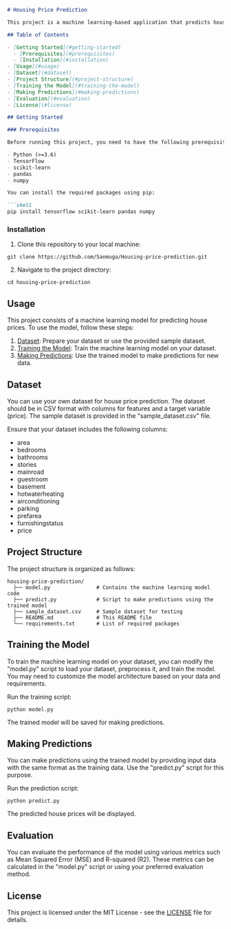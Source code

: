 ```markdown
# Housing Price Prediction

This project is a machine learning-based application that predicts house prices based on various features such as area, number of bedrooms, bathrooms, and more. The prediction model is built using TensorFlow and scikit-learn.

## Table of Contents

- [Getting Started](#getting-started)
  - [Prerequisites](#prerequisites)
  - [Installation](#installation)
- [Usage](#usage)
- [Dataset](#dataset)
- [Project Structure](#project-structure)
- [Training the Model](#training-the-model)
- [Making Predictions](#making-predictions)
- [Evaluation](#evaluation)
- [License](#license)

## Getting Started

### Prerequisites

Before running this project, you need to have the following prerequisites installed:

- Python (>=3.6)
- TensorFlow
- scikit-learn
- pandas
- numpy

You can install the required packages using pip:

```shell
pip install tensorflow scikit-learn pandas numpy
```

### Installation

1. Clone this repository to your local machine:

```shell
git clone https://github.com/Sanmuga/Housing-price-prediction.git
```

2. Navigate to the project directory:

```shell
cd housing-price-prediction
```

## Usage

This project consists of a machine learning model for predicting house prices. To use the model, follow these steps:

1. [Dataset](#dataset): Prepare your dataset or use the provided sample dataset.
2. [Training the Model](#training-the-model): Train the machine learning model on your dataset.
3. [Making Predictions](#making-predictions): Use the trained model to make predictions for new data.

## Dataset

You can use your own dataset for house price prediction. The dataset should be in CSV format with columns for features and a target variable (price). The sample dataset is provided in the "sample_dataset.csv" file.

Ensure that your dataset includes the following columns:
- area
- bedrooms
- bathrooms
- stories
- mainroad
- guestroom
- basement
- hotwaterheating
- airconditioning
- parking
- prefarea
- furnishingstatus
- price

## Project Structure

The project structure is organized as follows:

```
housing-price-prediction/
  ├── model.py               # Contains the machine learning model code
  ├── predict.py             # Script to make predictions using the trained model
  ├── sample_dataset.csv     # Sample dataset for testing
  ├── README.md              # This README file
  └── requirements.txt       # List of required packages
```

## Training the Model

To train the machine learning model on your dataset, you can modify the "model.py" script to load your dataset, preprocess it, and train the model. You may need to customize the model architecture based on your data and requirements.

Run the training script:

```shell
python model.py
```

The trained model will be saved for making predictions.

## Making Predictions

You can make predictions using the trained model by providing input data with the same format as the training data. Use the "predict.py" script for this purpose.

Run the prediction script:

```shell
python predict.py
```

The predicted house prices will be displayed.

## Evaluation

You can evaluate the performance of the model using various metrics such as Mean Squared Error (MSE) and R-squared (R2). These metrics can be calculated in the "model.py" script or using your preferred evaluation method.

## License

This project is licensed under the MIT License - see the [LICENSE](LICENSE) file for details.
```
